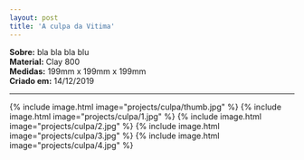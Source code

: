 ```yaml
---
layout: post
title: 'A culpa da Vitima'
---
```

**Sobre:** bla bla bla blu<br>
**Material:**  Clay 800<br>
**Medidas:** 199mm x 199mm x 199mm<br>
**Criado em:** 14/12/2019<br>
___

{% include image.html image="projects/culpa/thumb.jpg" %}
{% include image.html image="projects/culpa/1.jpg" %}
{% include image.html image="projects/culpa/2.jpg" %}
{% include image.html image="projects/culpa/3.jpg" %}
{% include image.html image="projects/culpa/4.jpg" %}

